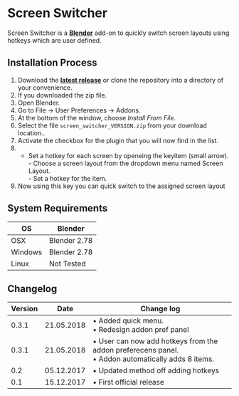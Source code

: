 # Screen Switcher

Screen Switcher is a <b>[Blender](https://www.blender.org)</b> add-on to quickly switch screen layouts using hotkeys which are user defined.


## Installation Process

1. Download the <b>[latest release](https://github.com/schroef/screen-switcher/releases/)</b> or clone the repository into a directory of your convenience.
2. If you downloaded the zip file.
3. Open Blender.
4. Go to File -> User Preferences -> Addons.
5. At the bottom of the window, choose *Install From File*.
6. Select the file `screen_switcher_VERSION.zip` from your download location..
7. Activate the checkbox for the plugin that you will now find in the list.
8. - Set a hotkey for each screen by openeing the keyitem (small arrow).<br>- Choose a screen layout from the dropdown menu named Screen Layout.<br>- Set a hotkey for the item.
8. Now using this key you can quick switch to the assigned screen layout


## System Requirements

| **OS** | **Blender** |
| ------------- | ------------- |
| OSX | Blender 2.78 |
| Windows | Blender 2.78 |
| Linux | Not Tested |


## Changelog

| **Version** | **Date** | **Change log** |
| ------------- | ------------- | ------------- |
| 0.3.1 | 21.05.2018 | • Added quick menu.<br>• Redesign addon pref panel
| 0.3.1 | 21.05.2018 | • User can now add hotkeys from the addon preferecens panel.<br>• Addon automatically adds 8 items.
| 0.2 | 05.12.2017 | • Updated method off adding hotkeys
| 0.1 | 15.12.2017 | • First official release

<!--
- Fill in data
	-
	-
-->

